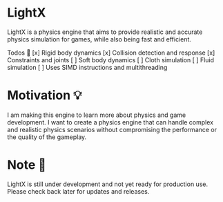 # LightX

LightX is a physics engine that aims to provide realistic and accurate physics simulation for games, while also being fast and efficient.

Todos 📝
[x] Rigid body dynamics
[x] Collision detection and response
[x] Constraints and joints
[ ] Soft body dynamics
[ ] Cloth simulation
[ ] Fluid simulation
[ ] Uses SIMD instructions and multithreading

# Motivation 💡

I am making this engine to learn more about physics and game development. I want to create a physics engine that can handle complex and realistic physics scenarios without compromising the performance or the quality of the gameplay.

# Note 📌

LightX is still under development and not yet ready for production use. Please check back later for updates and releases.
